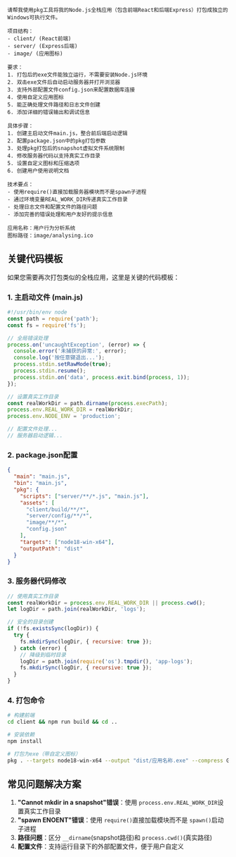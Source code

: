 ﻿
```
请帮我使用pkg工具将我的Node.js全栈应用（包含前端React和后端Express）打包成独立的Windows可执行文件。

项目结构：
- client/ (React前端)
- server/ (Express后端)
- image/ (应用图标)

要求：
1. 打包后的exe文件能独立运行，不需要安装Node.js环境
2. 双击exe文件后自动启动服务器并打开浏览器
3. 支持外部配置文件config.json来配置数据库连接
4. 使用自定义应用图标
5. 能正确处理文件路径和日志文件创建
6. 添加详细的错误输出和调试信息

具体步骤：
1. 创建主启动文件main.js，整合前后端启动逻辑
2. 配置package.json中的pkg打包参数
3. 处理pkg打包后的snapshot虚拟文件系统限制
4. 修改服务器代码以支持真实工作目录
5. 设置自定义图标和压缩选项
6. 创建用户使用说明文档

技术要点：
- 使用require()直接加载服务器模块而不是spawn子进程
- 通过环境变量REAL_WORK_DIR传递真实工作目录
- 处理日志文件和配置文件的路径问题
- 添加完善的错误处理和用户友好的提示信息

应用名称：用户行为分析系统
图标路径：image/analysing.ico
```

## 关键代码模板

如果您需要再次打包类似的全栈应用，这里是关键的代码模板：

### 1. 主启动文件 (main.js)

```javascript
#!/usr/bin/env node
const path = require('path');
const fs = require('fs');

// 全局错误处理
process.on('uncaughtException', (error) => {
  console.error('未捕获的异常:', error);
  console.log('按任意键退出...');
  process.stdin.setRawMode(true);
  process.stdin.resume();
  process.stdin.on('data', process.exit.bind(process, 1));
});

// 设置真实工作目录
const realWorkDir = path.dirname(process.execPath);
process.env.REAL_WORK_DIR = realWorkDir;
process.env.NODE_ENV = 'production';

// 配置文件处理...
// 服务器启动逻辑...
```

### 2. package.json配置

```json
{
  "main": "main.js",
  "bin": "main.js",
  "pkg": {
    "scripts": ["server/**/*.js", "main.js"],
    "assets": [
      "client/build/**/*",
      "server/config/**/*", 
      "image/**/*",
      "config.json"
    ],
    "targets": ["node18-win-x64"],
    "outputPath": "dist"
  }
}
```

### 3. 服务器代码修改

```javascript
// 使用真实工作目录
const realWorkDir = process.env.REAL_WORK_DIR || process.cwd();
let logDir = path.join(realWorkDir, 'logs');

// 安全的目录创建
if (!fs.existsSync(logDir)) {
  try {
    fs.mkdirSync(logDir, { recursive: true });
  } catch (error) {
    // 降级到临时目录
    logDir = path.join(require('os').tmpdir(), 'app-logs');
    fs.mkdirSync(logDir, { recursive: true });
  }
}
```

### 4. 打包命令

```bash
# 构建前端
cd client && npm run build && cd ..

# 安装依赖
npm install

# 打包为exe（带自定义图标）
pkg . --targets node18-win-x64 --output "dist/应用名称.exe" --compress GZip --icon "image/图标.ico"
```

## 常见问题解决方案

1. **"Cannot mkdir in a snapshot"错误**：使用 `process.env.REAL_WORK_DIR`设置真实工作目录
2. **"spawn ENOENT"错误**：使用 `require()`直接加载模块而不是 `spawn()`启动子进程
3. **路径问题**：区分 `__dirname`(snapshot路径)和 `process.cwd()`(真实路径)
4. **配置文件**：支持运行目录下的外部配置文件，便于用户自定义

